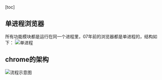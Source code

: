 
[toc]
## 单进程浏览器
所有功能模块都是运行在同一个进程里，07年前的浏览器都是单进程的，结构如下：
![单进程](https://upload-images.jianshu.io/upload_images/8414967-29340535f5801bdd.png?imageMogr2/auto-orient/strip|imageView2/2/w/1060/format/webp)

### 

## chrome的架构

![流程示意图](https://www.icloud.com/iclouddrive/0wzWOTI8DPIwXi--X_NgvYG5w#publicStatic/img/cdc9215e6c6377fc965b7fac8c3ec960.png)